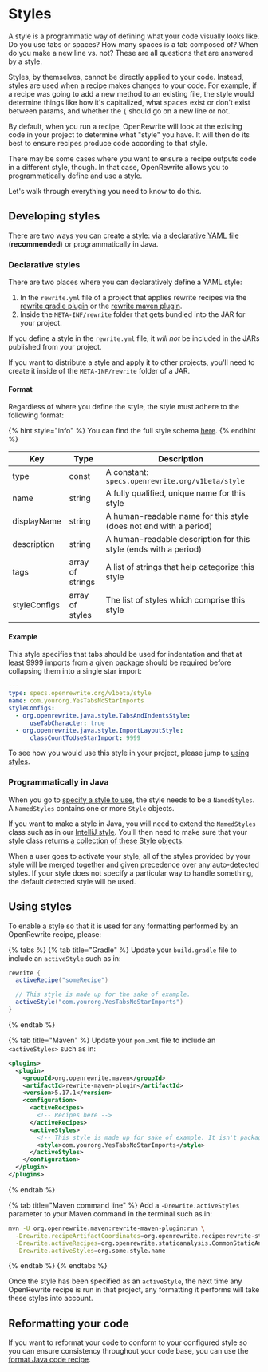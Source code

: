 # Styles

A style is a programmatic way of defining what your code visually looks like. Do you use tabs or spaces? How many spaces is a tab composed of? When do you make a new line vs. not? These are all questions that are answered by a style.

Styles, by themselves, cannot be directly applied to your code. Instead, styles are used when a recipe makes changes to your code. For example, if a recipe was going to add a new method to an existing file, the style would determine things like how it's capitalized, what spaces exist or don't exist between params, and whether the `{` should go on a new line or not.

By default, when you run a recipe, OpenRewrite will look at the existing code in your project to determine what "style" you have. It will then do its best to ensure recipes produce code according to that style.

There may be some cases where you want to ensure a recipe outputs code in a different style, though. In that case, OpenRewrite allows you to programmatically define and use a style.

Let's walk through everything you need to know to do this.

## Developing styles

There are two ways you can create a style: via a [declarative YAML file](../reference/yaml-format-reference.md) (**recommended**) or programmatically in Java.

### Declarative styles

There are two places where you can declaratively define a YAML style:

1. In the `rewrite.yml` file of a project that applies rewrite recipes via the [rewrite gradle plugin](../reference/gradle-plugin-configuration.md) or the [rewrite maven plugin](../reference/rewrite-maven-plugin.md).
2. Inside the `META-INF/rewrite` folder that gets bundled into the JAR for your project.

If you define a style in the `rewrite.yml` file, it _will not_ be included in the JARs published from your project.

If you want to distribute a style and apply it to other projects, you'll need to create it inside of the `META-INF/rewrite` folder of a JAR.

#### Format

Regardless of where you define the style, the style must adhere to the following format:

{% hint style="info" %}
You can find the full style schema [here](https://github.com/openrewrite/rewrite/blob/241e146a8996a917a8a460b27d17136108b3d50a/rewrite-core/openrewrite.json#L126-L153).
{% endhint %}

| Key          | Type             | Description                                                       |
| ------------ | ---------------- | ----------------------------------------------------------------- |
| type         | const            | A constant: `specs.openrewrite.org/v1beta/style`                  |
| name         | string           | A fully qualified, unique name for this style                     |
| displayName  | string           | A human-readable name for this style (does not end with a period) |
| description  | string           | A human-readable description for this style (ends with a period)  |
| tags         | array of strings | A list of strings that help categorize this style                 |
| styleConfigs | array of styles  | The list of styles which comprise this style                      |

#### Example

This style specifies that tabs should be used for indentation and that at least 9999 imports from a given package should be required before collapsing them into a single star import:

```yaml
---
type: specs.openrewrite.org/v1beta/style
name: com.yourorg.YesTabsNoStarImports
styleConfigs:
  - org.openrewrite.java.style.TabsAndIndentsStyle:
      useTabCharacter: true
  - org.openrewrite.java.style.ImportLayoutStyle:
      classCountToUseStarImport: 9999
```

To see how you would use this style in your project, please jump to [using styles](styles.md#using-styles).

### Programmatically in Java

When you go to [specify a style to use](styles.md#using-styles), the style needs to be a `NamedStyles`. A `NamedStyles` contains one or more `Style` objects.

If you want to make a style in Java, you will need to extend the `NamedStyles` class such as in our [IntelliJ style](https://github.com/openrewrite/rewrite/blob/v8.8.4/rewrite-java/src/main/java/org/openrewrite/java/style/IntelliJ.java#L28). You'll then need to make sure that your style class returns [a collection of these Style objects](https://github.com/openrewrite/rewrite/blob/v8.8.4/rewrite-java/src/main/java/org/openrewrite/java/style/IntelliJ.java#L40-L44).

When a user goes to activate your style, all of the styles provided by your style will be merged together and given precedence over any auto-detected styles. If your style does not specify a particular way to handle something, the default detected style will be used.

## Using styles

To enable a style so that it is used for any formatting performed by an OpenRewrite recipe, please:

{% tabs %}
{% tab title="Gradle" %}
Update your `build.gradle` file to include an `activeStyle` such as in:

```groovy
rewrite {
  activeRecipe("someRecipe")

  // This style is made up for the sake of example.
  activeStyle("com.yourorg.YesTabsNoStarImports")
}
```
{% endtab %}

{% tab title="Maven" %}
Update your `pom.xml` file to include an `<activeStyles>` such as in:

```xml
<plugins>
  <plugin>
    <groupId>org.openrewrite.maven</groupId>
    <artifactId>rewrite-maven-plugin</artifactId>
    <version>5.17.1</version>
    <configuration>
      <activeRecipes>
        <!-- Recipes here -->
      </activeRecipes>
      <activeStyles>
        <!-- This style is made up for sake of example. It isn't packaged with OpenRewrite -->
        <style>com.yourorg.YesTabsNoStarImports</style>
      </activeStyles>
    </configuration>
  </plugin>
</plugins>
```
{% endtab %}

{% tab title="Maven command line" %}
Add a `-Drewrite.activeStyles` parameter to your Maven command in the terminal such as in:

```bash
mvn -U org.openrewrite.maven:rewrite-maven-plugin:run \
  -Drewrite.recipeArtifactCoordinates=org.openrewrite.recipe:rewrite-static-analysis:RELEASE \
  -Drewrite.activeRecipes=org.openrewrite.staticanalysis.CommonStaticAnalysis \
  -Drewrite.activeStyles=org.some.style.name
```
{% endtab %}
{% endtabs %}

Once the style has been specified as an `activeStyle`, the next time any OpenRewrite recipe is run in that project, any formatting it performs will take these styles into account.

## Reformatting your code

If you want to reformat your code to conform to your configured style so you can ensure consistency throughout your code base, you can use the [format Java code recipe](https://docs.openrewrite.org/recipes/java/format/autoformat). &#x20;

